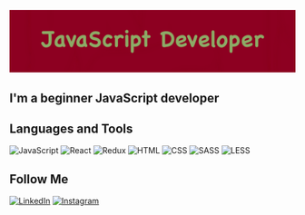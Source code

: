 ![Header](https://github.com/render89/render89/blob/main/Image.png)

## I'm a beginner JavaScript developer

## Languages and Tools
![JavaScript](https://img.shields.io/badge/-JavaScript-maroon?style=for-the-badge&logo=JavaScript&logoColor=yellow)
![React](https://img.shields.io/badge/-React-maroon?style=for-the-badge&logo=React&logoColor=green)
![Redux](https://img.shields.io/badge/-Redux-maroon?style=for-the-badge&logo=Redux&logoColor=blue)
![HTML](https://img.shields.io/badge/-HTML-maroon?style=for-the-badge&logo=html5&logoColor=yellow)
![CSS](https://img.shields.io/badge/-CSS-maroon?style=for-the-badge&logo=css3&logoColor=green)
![SASS](https://img.shields.io/badge/-SASS-maroon?style=for-the-badge&logo=sass&logoColor=blue)
![LESS](https://img.shields.io/badge/-LESS-maroon?style=for-the-badge&logo=less&logoColor=baige)
</div>

## Follow Me
[![LinkedIn](https://img.shields.io/badge/-LinkedIn-maroon?style=for-the-badge&logo=linkedIn&logoColor=blue)](https://www.linkedin.com/in/renderf/)
[![Instagram](https://img.shields.io/badge/-Instagram-maroon?style=for-the-badge&logo=instagram&logoColor=yellow)](https://www.instagram.com/antonfanin/)

